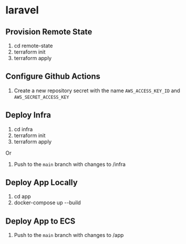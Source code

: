 # laravel


## Provision Remote State

1. cd remote-state
2. terraform init
3. terraform apply

## Configure Github Actions

1. Create a new repository secret with the name `AWS_ACCESS_KEY_ID` and `AWS_SECRET_ACCESS_KEY`


## Deploy Infra

1. cd infra
2. terraform init
3. terraform apply

Or

1. Push to the `main` branch with changes to /infra

## Deploy App Locally

1. cd app
2. docker-compose up --build

## Deploy App to ECS

1. Push to the `main` branch with changes to /app

